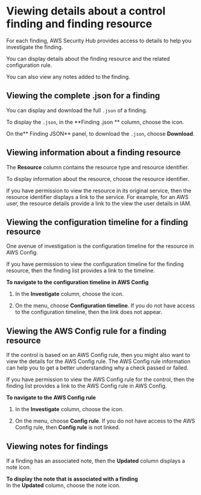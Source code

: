 # Viewing details about a control finding and finding resource<a name="control-finding-resource-details"></a>

For each finding, AWS Security Hub provides access to details to help you investigate the finding\.

You can display details about the finding resource and the related configuration rule\.

You can also view any notes added to the finding\.

## Viewing the complete \.json for a finding<a name="control-finding-json"></a>

You can display and download the full `.json` of a finding\.

To display the `.json`, in the **Finding \.json ** column, choose the icon\.

On the** Finding JSON** panel, to download the `.json`, choose **Download**\.

## Viewing information about a finding resource<a name="control-finding-resource"></a>

The **Resource** column contains the resource type and resource identifier\.

To display information about the resource, choose the resource identifier\.

If you have permission to view the resource in its original service, then the resource identifier displays a link to the service\. For example, for an AWS user, the resource details provide a link to the view the user details in IAM\.

## Viewing the configuration timeline for a finding resource<a name="control-finding-config-timeline"></a>

One avenue of investigation is the configuration timeline for the resource in AWS Config\.

If you have permission to view the configuration timeline for the finding resource, then the finding list provides a link to the timeline\.

**To navigate to the configuration timeline in AWS Config**

1. In the **Investigate** column, choose the icon\.

1. On the menu, choose **Configuration timeline**\. If you do not have access to the configuration timeline, then the link does not appear\.

## Viewing the AWS Config rule for a finding resource<a name="control-finding-view-config-rule"></a>

If the control is based on an AWS Config rule, then you might also want to view the details for the AWS Config rule\. The AWS Config rule information can help you to get a better understanding why a check passed or failed\.

If you have permission to view the AWS Config rule for the control, then the finding list provides a link to the AWS Config rule in AWS Config\.

**To navigate to the AWS Config rule**

1. In the **Investigate** column, choose the icon\.

1. On the menu, choose **Config rule**\. If you do not have access to the AWS Config rule, then **Config rule** is not linked\.

## Viewing notes for findings<a name="control-finding-view-note"></a>

If a finding has an associated note, then the **Updated** column displays a note icon\.

**To display the note that is associated with a finding**  
In the **Updated** column, choose the note icon\.